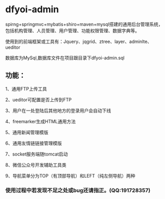 # dfyoi-admin
spirng+springmvc+mybatis+shiro+maven+mysql搭建的通用后台管理系统，包括机构管理、人员管理、用户管理、功能权限管理、数据字典等。

使用到的前端框架或工具有：Jquery、jqgrid、ztree、layer、adminlte、ueditor

数据库为MySql,数据库文件在项目跟目录下dfyoi-admin.sql

## 功能： 
1、通用FTP上传工具  

2、ueditor可配置是否上传到FTP   

3、用户在一处登陆后其他地方的登录用户会自动下线  

4、freemarker生成HTML通用方法  

5、通用新闻管理模版  

6、通用友情链链接管理模版  

7、socket服务端随tomcat启动  

8、微信公众号开发辅助工具类  

9、导航菜单分为TOP（有顶部导航）和LEFT（纯左侧导航）两种  

### 使用过程中若发现不足之处或bug还请指正。(QQ:191728357)
